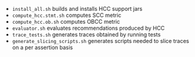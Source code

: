 * `install_all.sh` builds and installs HCC support jars
* `compute_hcc.stmt.sh` computes SCC metric
* `compute_hcc.ob.sh` computes OBCC metric
* `evaluator.sh` evaluates recommendations produced by HCC
* `trace_tests.sh` generates traces obtained by running tests
* `generate_slicing_scripts.sh` generates scripts needed to slice traces on a per assertion basis
